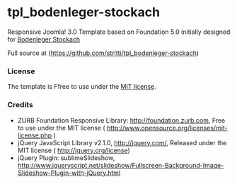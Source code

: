 tpl_bodenleger-stockach
=======================

Responsive Joomla! 3.0 Template based on Foundation 5.0 initially designed for [Bodenleger Stockach](http://www.bodenleger-stockach.de)

Full source at (https://github.com/stritti/tpl_bodenleger-stockach)

### License
The template is Ffree to use under the [MIT license](http://www.opensource.org/licenses/mit-license.php).

### Credits
 * ZURB Foundation Responsive Library: http://foundation.zurb.com, Free to use under the MIT license ( http://www.opensource.org/licenses/mit-license.php )
 * jQuery JavaScript Library v2.1.0,  http://jquery.com/, Released under the MIT license ( http://jquery.org/license)
 * jQuery Plugin: sublimeSlideshow, http://www.jqueryscript.net/slideshow/Fullscreen-Background-Image-Slideshow-Plugin-with-jQuery.html

